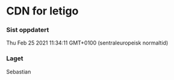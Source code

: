 
# CDN for letigo

### Sist oppdatert 
Thu Feb 25 2021 11:34:11 GMT+0100 (sentraleuropeisk normaltid)
### Laget 
Sebastian
